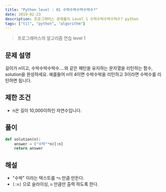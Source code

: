 ```yaml
---
title: "Python level : 01 수박수박수박수박수?"
date: 2019-02-23
description: 프로그래머스 문제풀이 Level 1 수박수박수박수박수? python
tags: ["til", "python", "algorithm"]
---
```


> 프로그래머스의 알고리즘 연습 level 1

## 문제 설명

길이가 n이고, 수박수박수박수....와 같은 패턴을 유지하는 문자열을 리턴하는 함수, solution을 완성하세요. 예를들어 n이 4이면 수박수박을 리턴하고 3이라면 수박수를 리턴하면 됩니다.

## 제한 조건

- n은 길이 10,000이하인 자연수입니다.

## 풀이

```python
def solution(n):
    answer = ("수박"*n)[:n]
    return answer
```

## 해설

- "수박" 이라는 택스트를 `*n` 만큼 만든다.
- `[:n]` 으로 슬라이싱, `n` 만큼만 출력 하도록 한다.
